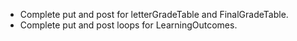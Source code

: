 - Complete put and post for letterGradeTable and FinalGradeTable.
- Complete put and post loops for LearningOutcomes.